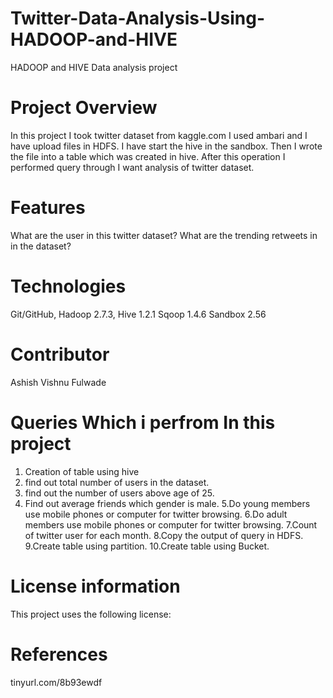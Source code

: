 # Twitter-Data-Analysis-Using-HADOOP-and-HIVE
HADOOP and HIVE Data analysis project

# Project Overview

In this project I took twitter dataset from kaggle.com
I used ambari and I have upload files in HDFS.
I have start the hive in the sandbox.
Then I wrote the file into a table which was created in hive.
After this operation I performed query through I want analysis of twitter dataset.

# Features
What are the user in this twitter dataset?
What are the trending retweets in in the dataset?


#  Technologies 
Git/GitHub,
Hadoop 2.7.3,
Hive 1.2.1
Sqoop 1.4.6
Sandbox 2.56

# Contributor
Ashish Vishnu Fulwade

# Queries Which i perfrom In this project

1. Creation of table using hive
2. find out total number of users in the dataset.
3. find out the number of users above age of 25.
4. Find out average friends which gender is male.
5.Do young members use mobile phones or computer for twitter browsing.
6.Do adult members use mobile phones or computer for twitter browsing.
7.Count of twitter user for each month.
8.Copy the output of query  in HDFS.
9.Create table using partition.
10.Create table using Bucket.


# License information
This project uses the following license:


# References
tinyurl.com/8b93ewdf

